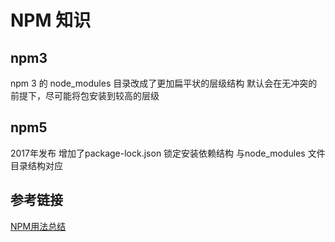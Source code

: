# NPM 知识

## npm3

npm 3 的 node_modules 目录改成了更加扁平状的层级结构
默认会在无冲突的前提下，尽可能将包安装到较高的层级

## npm5

2017年发布 增加了package-lock.json 锁定安装依赖结构 与node_modules 文件目录结构对应

## 参考链接

[NPM用法总结](https://segmentfault.com/a/1190000013962514)
